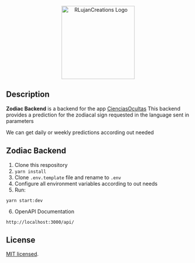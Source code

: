 <p align="center">
  <a href="https://rlujancreations.es/" target="blank"><img src="https://rlujancreations.es/assets/img/logo%20rlujan%20SF.png" width="200" alt="RLujanCreations Logo" /></a>
</p>

## Description
**Zodiac Backend** is a backend for the app [CienciasOcultas](https://github.com/kmorfo/CienciasOcultasApp)
This backend provides a prediction for the zodiacal sign requested in the language sent in parameters

We can get daily or weekly predictions according out needed

## Zodiac Backend
1. Clone this respository
2. ```yarn install```
3. Clone `.env.template` file and rename to `.env`
4. Configure all environment variables according to out needs
5. Run: 
```
yarn start:dev
```
6. OpenAPI Documentation
```
http://localhost:3000/api/
```

## License

[MIT licensed](LICENSE).
